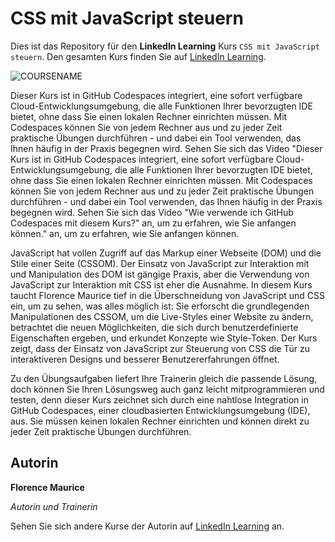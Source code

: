 # CSS mit JavaScript steuern

Dies ist das Repository für den **LinkedIn Learning** Kurs `CSS mit JavaScript steuern`. Den gesamten Kurs finden Sie auf [LinkedIn Learning][lil-course-url].

![COURSENAME][lil-thumbnail-url] 

Dieser Kurs ist in GitHub Codespaces integriert, eine sofort verfügbare Cloud-Entwicklungsumgebung, die alle Funktionen Ihrer bevorzugten IDE bietet, ohne dass Sie einen lokalen Rechner einrichten müssen. Mit Codespaces können Sie von jedem Rechner aus und zu jeder Zeit praktische Übungen durchführen - und dabei ein Tool verwenden, das Ihnen häufig in der Praxis begegnen wird. Sehen Sie sich das Video "Dieser Kurs ist in GitHub Codespaces integriert, eine sofort verfügbare Cloud-Entwicklungsumgebung, die alle Funktionen Ihrer bevorzugten IDE bietet, ohne dass Sie einen lokalen Rechner einrichten müssen. Mit Codespaces können Sie von jedem Rechner aus und zu jeder Zeit praktische Übungen durchführen - und dabei ein Tool verwenden, das Ihnen häufig in der Praxis begegnen wird. Sehen Sie sich das Video "Wie verwende ich GitHub Codespaces mit diesem Kurs?" an, um zu erfahren, wie Sie anfangen können." an, um zu erfahren, wie Sie anfangen können.  


JavaScript hat vollen Zugriff auf das Markup einer Webseite (DOM) und die Stile einer Seite (CSSOM). Der Einsatz von JavaScript zur Interaktion mit und Manipulation des DOM ist gängige Praxis, aber die Verwendung von JavaScript zur Interaktion mit CSS ist eher die Ausnahme. In diesem Kurs taucht Florence Maurice tief in die Überschneidung von JavaScript und CSS ein, um zu sehen, was alles möglich ist: Sie erforscht die grundlegenden Manipulationen des CSSOM, um die Live-Styles einer Website zu ändern, betrachtet die neuen Möglichkeiten, die sich durch benutzerdefinierte Eigenschaften ergeben, und erkundet Konzepte wie Style-Token. Der Kurs zeigt, dass der Einsatz von JavaScript zur Steuerung von CSS die Tür zu interaktiveren Designs und besserer Benutzererfahrungen öffnet.

Zu den Übungsaufgaben liefert Ihre Trainerin gleich die passende Lösung, doch können Sie Ihren Lösungsweg auch ganz leicht mitprogrammieren und testen, denn dieser Kurs zeichnet sich durch eine nahtlose Integration in GitHub Codespaces, einer cloudbasierten Entwicklungsumgebung (IDE), aus. Sie müssen keinen lokalen Rechner einrichten und können direkt zu jeder Zeit praktische Übungen durchführen.

## Autorin
**Florence Maurice**

_Autorin und Trainerin_

Sehen Sie sich andere Kurse der Autorin auf [LinkedIn Learning](https://www.linkedin.com/learning/instructors/florence-maurice) an.

[0]: # (Replace these placeholder URLs with actual course URLs)
[lil-course-url]: https://www.linkedin.com/learning/css-mit-javascript-steuern
[lil-thumbnail-url]: https://media.licdn.com/dms/image/D4D0DAQE6t-1edpK8rw/learning-public-crop_675_1200/0/1681365898666?e=2147483647&v=beta&t=uH9JS_B86lXjb5KyE36XHnBgh7IWaFPV9oMtqLasa7Y
